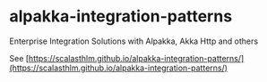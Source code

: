 # alpakka-integration-patterns
Enterprise Integration Solutions with Alpakka, Akka Http and others

See [https://scalasthlm.github.io/alpakka-integration-patterns/](https://scalasthlm.github.io/alpakka-integration-patterns/)
